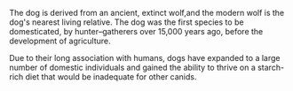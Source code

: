 The dog is derived from an ancient, extinct wolf,and the modern wolf is the dog's nearest living relative. The dog was the first species to be domesticated, by hunter–gatherers over 15,000 years ago, before the development of agriculture.

Due to their long association with humans, dogs have expanded to a large number of domestic individuals and gained the ability to thrive on a starch-rich diet that would be inadequate for other canids.
